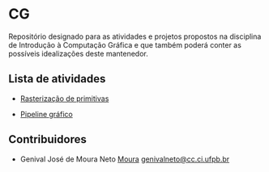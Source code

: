 # CG

Repositório designado para as atividades e projetos propostos na disciplina de Introdução à Computação Gráfica e que também poderá conter as possíveis idealizações deste mantenedor.

## Lista de atividades

- [Rasterização de primitivas](https://github.com/Moura00010001/CG/tree/master/Atividade%201)

- [Pipeline gráfico](https://github.com/Moura00010001/CG/tree/master/Atividade%202)

## Contribuidores

- Genival José de Moura Neto [Moura](https://github.com/Moura00010001) genivalneto@cc.ci.ufpb.br
